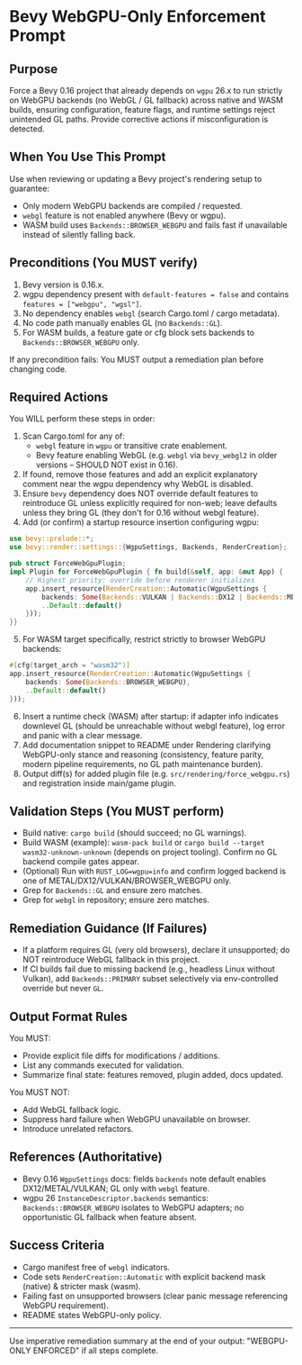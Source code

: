 # Bevy WebGPU-Only Enforcement Prompt

## Purpose
Force a Bevy 0.16 project that already depends on `wgpu` 26.x to run strictly on WebGPU backends (no WebGL / GL fallback) across native and WASM builds, ensuring configuration, feature flags, and runtime settings reject unintended GL paths. Provide corrective actions if misconfiguration is detected.

## When You Use This Prompt
Use when reviewing or updating a Bevy project's rendering setup to guarantee:
- Only modern WebGPU backends are compiled / requested.
- `webgl` feature is not enabled anywhere (Bevy or wgpu).
- WASM build uses `Backends::BROWSER_WEBGPU` and fails fast if unavailable instead of silently falling back.

## Preconditions (You MUST verify)
1. Bevy version is 0.16.x.
2. wgpu dependency present with `default-features = false` and contains `features = ["webgpu", "wgsl"]`.
3. No dependency enables `webgl` (search Cargo.toml / cargo metadata).
4. No code path manually enables GL (no `Backends::GL`).
5. For WASM builds, a feature gate or cfg block sets backends to `Backends::BROWSER_WEBGPU` only.

If any precondition fails: You MUST output a remediation plan before changing code.

## Required Actions
You WILL perform these steps in order:
1. Scan Cargo.toml for any of:
   - `webgl` feature in `wgpu` or transitive crate enablement.
   - Bevy feature enabling WebGL (e.g. `webgl` via `bevy_webgl2` in older versions – SHOULD NOT exist in 0.16).
2. If found, remove those features and add an explicit explanatory comment near the wgpu dependency why WebGL is disabled.
3. Ensure `bevy` dependency does NOT override default features to reintroduce GL unless explicitly required for non-web; leave defaults unless they bring GL (they don't for 0.16 without webgl feature).
4. Add (or confirm) a startup resource insertion configuring wgpu:
```rust
use bevy::prelude::*;
use bevy::render::settings::{WgpuSettings, Backends, RenderCreation};

pub struct ForceWebGpuPlugin;
impl Plugin for ForceWebGpuPlugin { fn build(&self, app: &mut App) {
    // Highest priority: override before renderer initializes
    app.insert_resource(RenderCreation::Automatic(WgpuSettings {
        backends: Some(Backends::VULKAN | Backends::DX12 | Backends::METAL | Backends::BROWSER_WEBGPU),
        ..Default::default()
    }));
}}
```
5. For WASM target specifically, restrict strictly to browser WebGPU backends:
```rust
#[cfg(target_arch = "wasm32")]
app.insert_resource(RenderCreation::Automatic(WgpuSettings {
    backends: Some(Backends::BROWSER_WEBGPU),
    ..Default::default()
}));
```
6. Insert a runtime check (WASM) after startup: if adapter info indicates downlevel GL (should be unreachable without webgl feature), log error and panic with a clear message.
7. Add documentation snippet to README under Rendering clarifying WebGPU-only stance and reasoning (consistency, feature parity, modern pipeline requirements, no GL path maintenance burden).
8. Output diff(s) for added plugin file (e.g. `src/rendering/force_webgpu.rs`) and registration inside main/game plugin.

## Validation Steps (You MUST perform)
- Build native: `cargo build` (should succeed; no GL warnings).
- Build WASM (example): `wasm-pack build` or `cargo build --target wasm32-unknown-unknown` (depends on project tooling). Confirm no GL backend compile gates appear.
- (Optional) Run with `RUST_LOG=wgpu=info` and confirm logged backend is one of METAL/DX12/VULKAN/BROWSER_WEBGPU only.
- Grep for `Backends::GL` and ensure zero matches.
- Grep for `webgl` in repository; ensure zero matches.

## Remediation Guidance (If Failures)
- If a platform requires GL (very old browsers), declare it unsupported; do NOT reintroduce WebGL fallback in this project.
- If CI builds fail due to missing backend (e.g., headless Linux without Vulkan), add `Backends::PRIMARY` subset selectively via env-controlled override but never `GL`.

## Output Format Rules
You MUST:
- Provide explicit file diffs for modifications / additions.
- List any commands executed for validation.
- Summarize final state: features removed, plugin added, docs updated.

You MUST NOT:
- Add WebGL fallback logic.
- Suppress hard failure when WebGPU unavailable on browser.
- Introduce unrelated refactors.

## References (Authoritative)
- Bevy 0.16 `WgpuSettings` docs: fields `backends` note default enables DX12/METAL/VULKAN; GL only with `webgl` feature.
- wgpu 26 `InstanceDescriptor.backends` semantics: `Backends::BROWSER_WEBGPU` isolates to WebGPU adapters; no opportunistic GL fallback when feature absent.

## Success Criteria
- Cargo manifest free of `webgl` indicators.
- Code sets `RenderCreation::Automatic` with explicit backend mask (native) & stricter mask (wasm).
- Failing fast on unsupported browsers (clear panic message referencing WebGPU requirement).
- README states WebGPU-only policy.

---
Use imperative remediation summary at the end of your output: "WEBGPU-ONLY ENFORCED" if all steps complete.
